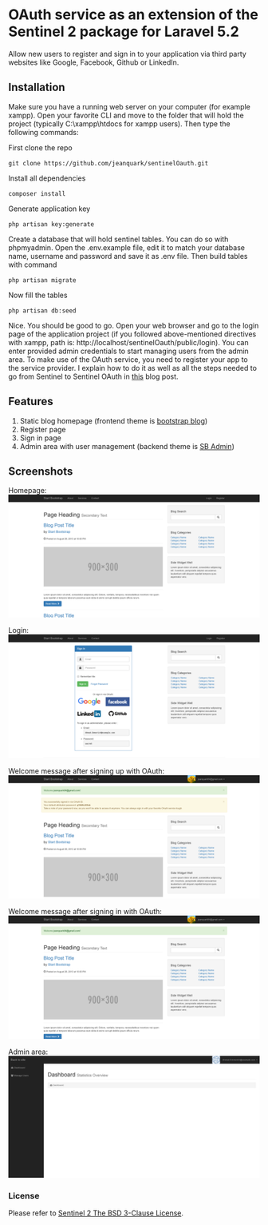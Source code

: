 # OAuth service as an extension of the Sentinel 2 package for Laravel 5.2

Allow new users to register and sign in to your application via third party websites like Google, Facebook, Github or LinkedIn. 

## Installation

Make sure you have a running web server on your computer (for example xampp). Open your favorite CLI and move to the folder that will hold the project (typically C:\xampp\htdocs for xampp users). Then type the following commands: 

First clone the repo
```
git clone https://github.com/jeanquark/sentinelOauth.git
```

Install all dependencies
```
composer install
```

Generate application key 
```
php artisan key:generate
```

Create a database that will hold sentinel tables. You can do so with phpmyadmin.
Open the .env.example file, edit it to match your database name, username and password and save it as .env file. Then build tables with command

```
php artisan migrate
```

Now fill the tables
```
php artisan db:seed
```

Nice. You should be good to go. Open your web browser and go to the login page of the application project (if you followed above-mentioned directives with xampp, path is: http://localhost/sentinelOauth/public/login). You can enter provided admin credentials to start managing users from the admin area. To make use of the OAuth service, you need to register your app to the service provider. I explain how to do it as well as all the steps needed to go from Sentinel to Sentinel OAuth in [this](http://www.jmkleger.com/add-oauth-to-sentinel-2) blog post.

## Features

1. Static blog homepage (frontend theme is [bootstrap blog](http://startbootstrap.com/template-overviews/blog-home/))
2. Register page
3. Sign in page
4. Admin area with user management (backend theme is [SB Admin](http://startbootstrap.com/template-overviews/sb-admin/))

## Screenshots
Homepage:
![homepage](https://github.com/jeanquark/sentinelOauth/raw/master/public/homepage.png "Homepage")

Login:
![login](https://github.com/jeanquark/sentinelOauth/raw/master/public/login.png "Login")

Welcome message after signing up with OAuth:
![welcome_sign_up](https://github.com/jeanquark/sentinelOauth/raw/master/public/welcome_sign_up.png "Welcome sign up")

Welcome message after signing in with OAuth:
![welcome_sign_in](https://github.com/jeanquark/sentinelOauth/raw/master/public/welcome_sign_in.png "Welcome sign in")

Admin area:
![alt text](https://github.com/jeanquark/sentinelOauth/raw/master/public/admin.png "Admin")

### License
Please refer to [Sentinel 2 The BSD 3-Clause License](https://github.com/cartalyst/sentinel/blob/2.0/LICENSE).
